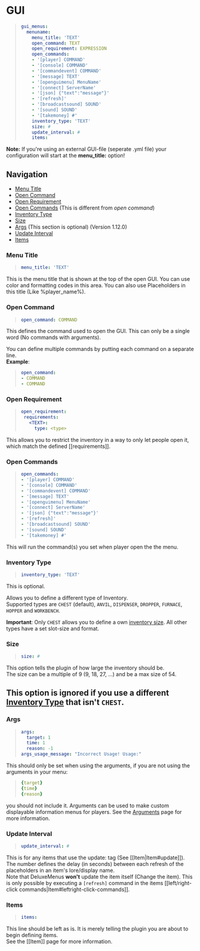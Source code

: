 # GUI

> ```yaml
> gui_menus:
>   menuname:
>     menu_title: 'TEXT'
>     open_command: TEXT
>     open_requirement: EXPRESSION
>     open_commands:
>     - '[player] COMMAND'
>     - '[console] COMMAND'
>     - '[commandevent] COMMAND'
>     - '[message] TEXT'
>     - '[openguimenu] MenuName'
>     - '[connect] ServerName'
>     - '[json] {"text":"message"}'
>     - '[refresh]'
>     - '[broadcastsound] SOUND'
>     - '[sound] SOUND'
>     - '[takemoney] #'
>     inventory_type: 'TEXT'
>     size: #
>     update_interval: #
>     items:
> ```

**Note:** If you're using an external GUI-file \(seperate .yml file\) your configuration will start at the **menu\_title:** option!

## Navigation

* [Menu Title](gui.md#menu-title)
* [Open Command](gui.md#open-command)
* [Open Requirement](gui.md#open-requirement)
* [Open Commands](gui.md#open-commands) \(This is different from _open command_\)
* [Inventory Type](gui.md#inventory-type)
* [Size](gui.md#size)
* [Args](gui.md#args) \(This section is optional\) \(Version 1.12.0\)
* [Update Interval](gui.md#update-interval)
* [Items](gui.md#items)

### Menu Title

> ```yaml
> menu_title: 'TEXT'
> ```

This is the menu title that is shown at the top of the open GUI. You can use color and formatting codes in this area. You can also use Placeholders in this title \(Like %player\_name%\).

### Open Command

> ```yaml
> open_command: COMMAND
> ```

This defines the command used to open the GUI. This can only be a single word \(No commands with arguments\).

You can define multiple commands by putting each command on a separate line.  
**Example**:

> ```yaml
> open_command:
> - COMMAND
> - COMMAND
> ```

### Open Requirement

> ```yaml
> open_requirement:
>  requirements:
>    <TEXT>:
>      type: <type>
> ```

This allows you to restrict the inventory in a way to only let people open it, which match the defined \[\[requirements\]\].

### Open Commands

> ```yaml
> open_commands:
> - '[player] COMMAND'
> - '[console] COMMAND'
> - '[commandevent] COMMAND'
> - '[message] TEXT'
> - '[openguimenu] MenuName'
> - '[connect] ServerName'
> - '[json] {"text":"message"}'
> - '[refresh]'
> - '[broadcastsound] SOUND'
> - '[sound] SOUND'
> - '[takemoney] #'
> ```

This will run the command\(s\) you set when player open the the menu.

### Inventory Type

> ```yaml
> inventory_type: 'TEXT'
> ```

This is optional.

Allows you to define a different type of Inventory.  
Supported types are `CHEST` \(default\), `ANVIL`, `DISPENSER`, `DROPPER`, `FURNACE`, `HOPPER` and `WORKBENCH`.

**Important**: Only `CHEST` allows you to define a own [inventory size](gui.md#size). All other types have a set slot-size and format.

### Size

> ```yaml
> size: #
> ```

This option tells the plugin of how large the inventory should be.  
The size can be a multiple of 9 \(9, 18, 27, ...\) and be a max size of 54.

## This option is ignored if you use a different [Inventory Type](gui.md#inventory-type) that isn't `CHEST`.

### Args

> ```yaml
> args:
>   target: 1
>   time: 1
>   reason: -1
> args_usage_message: "Incorrect Usage! Usage:"
> ```

This should only be set when using the arguments, if you are not using the arguments in your menu:

> ```yaml
> {target}
> {time}
> {reason}
> ```

you should not include it. Arguments can be used to make custom displayable information menus for players. See the [Arguments](arguments.md) page for more information.

### Update Interval

> ```yaml
> update_interval: #
> ```

This is for any items that use the update: tag \(See \[\[Item\|Item\#update\]\]\). The number defines the delay \(in seconds\) between each refresh of the placeholders in an item's lore/display name.  
Note that DeluxeMenus **won't** update the item itself \(Change the item\). This is only possible by executing a `[refresh]` command in the items \[\[left/right-click commands\|Item\#leftright-click-commands\]\].

### Items

> ```yaml
> items:
> ```

This line should be left as is. It is merely telling the plugin you are about to begin defining items.  
See the \[\[Item\]\] page for more information.

